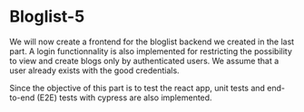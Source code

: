 # Bloglist-5

We will now create a frontend for the bloglist backend we created in the last part.
A login functionnality is also implemented for restricting the possibility to view and create blogs only by authenticated users. We assume that a user already exists with the good credentials.

Since the objective of this part is to test the react app, unit tests and end-to-end (E2E) tests with cypress are also implemented.